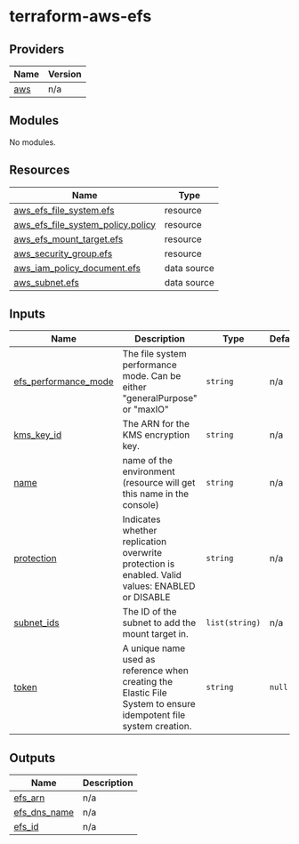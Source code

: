 # terraform-aws-efs

<!-- BEGIN_TF_DOCS -->
## Providers

| Name | Version |
|------|---------|
| <a name="provider_aws"></a> [aws](#provider\_aws) | n/a |

## Modules

No modules.

## Resources

| Name | Type |
|------|------|
| [aws_efs_file_system.efs](https://registry.terraform.io/providers/hashicorp/aws/latest/docs/resources/efs_file_system) | resource |
| [aws_efs_file_system_policy.policy](https://registry.terraform.io/providers/hashicorp/aws/latest/docs/resources/efs_file_system_policy) | resource |
| [aws_efs_mount_target.efs](https://registry.terraform.io/providers/hashicorp/aws/latest/docs/resources/efs_mount_target) | resource |
| [aws_security_group.efs](https://registry.terraform.io/providers/hashicorp/aws/latest/docs/resources/security_group) | resource |
| [aws_iam_policy_document.efs](https://registry.terraform.io/providers/hashicorp/aws/latest/docs/data-sources/iam_policy_document) | data source |
| [aws_subnet.efs](https://registry.terraform.io/providers/hashicorp/aws/latest/docs/data-sources/subnet) | data source |

## Inputs

| Name | Description | Type | Default | Required |
|------|-------------|------|---------|:--------:|
| <a name="input_efs_performance_mode"></a> [efs\_performance\_mode](#input\_efs\_performance\_mode) | The file system performance mode. Can be either "generalPurpose" or "maxIO" | `string` | n/a | yes |
| <a name="input_kms_key_id"></a> [kms\_key\_id](#input\_kms\_key\_id) | The ARN for the KMS encryption key. | `string` | n/a | yes |
| <a name="input_name"></a> [name](#input\_name) | name of the environment (resource will get this name in the console) | `string` | n/a | yes |
| <a name="input_protection"></a> [protection](#input\_protection) | Indicates whether replication overwrite protection is enabled. Valid values: ENABLED or DISABLE | `string` | n/a | yes |
| <a name="input_subnet_ids"></a> [subnet\_ids](#input\_subnet\_ids) | The ID of the subnet to add the mount target in. | `list(string)` | n/a | yes |
| <a name="input_token"></a> [token](#input\_token) | A unique name used as reference when creating the Elastic File System to ensure idempotent file system creation. | `string` | `null` | no |

## Outputs

| Name | Description |
|------|-------------|
| <a name="output_efs_arn"></a> [efs\_arn](#output\_efs\_arn) | n/a |
| <a name="output_efs_dns_name"></a> [efs\_dns\_name](#output\_efs\_dns\_name) | n/a |
| <a name="output_efs_id"></a> [efs\_id](#output\_efs\_id) | n/a |
<!-- END_TF_DOCS -->